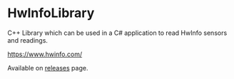 # HwInfoLibrary

C++ Library which can be used in a C# application to read HwInfo sensors and readings.

https://www.hwinfo.com/

Available on [releases](https://github.com/Antiserum420/HwInfoLibrary/releases) page.
